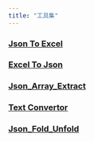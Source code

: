 ```yaml
---
title: "工具集"
---
```


### [Json To Excel](/tools/json_to_excel.html)

### [Excel To Json](/tools/excel_to_json.html)

### [Json_Array_Extract](/tools/json_array_extract.html)

### [Text Convertor](/tools/text_convertor.html)

### [Json_Fold_Unfold](/tools/json_fold_unfold.html)
